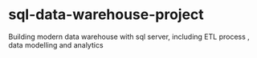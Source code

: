 # sql-data-warehouse-project
Building modern data warehouse with sql server, including ETL process , data modelling and analytics 
